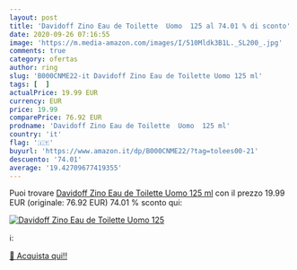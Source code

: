 ```yaml
---
layout: post
title: 'Davidoff Zino Eau de Toilette  Uomo  125 al 74.01 % di sconto'
date: 2020-09-26 07:16:55
image: 'https://m.media-amazon.com/images/I/510Mldk3B1L._SL200_.jpg'
comments: true
category: ofertas
author: ring
slug: 'B000CNME22-it Davidoff Zino Eau de Toilette Uomo 125 ml'
tags: [  ]
actualPrice: 19.99 EUR
currency: EUR
price: 19.99
comparePrice: 76.92 EUR
prodname: 'Davidoff Zino Eau de Toilette  Uomo  125 ml'
country: 'it'
flag: '🇮🇹'
buyurl: 'https://www.amazon.it/dp/B000CNME22/?tag=tolees00-21'
descuento: '74.01'
average: '19.42709677419355'
---
```


Puoi trovare [Davidoff Zino Eau de Toilette  Uomo  125 ml](https://www.amazon.it/dp/B000CNME22/?tag=tolees00-21) con il prezzo 19.99 EUR (originale: 76.92 EUR) 74.01 % sconto qui:

[![Davidoff Zino Eau de Toilette  Uomo  125](https://m.media-amazon.com/images/I/510Mldk3B1L._SL200_.jpg)](https://www.amazon.it/dp/B000CNME22/?tag=tolees00-21)

ℹ️:


[🛒 Acquista qui!!](https://www.amazon.it/dp/B000CNME22/?tag=tolees00-21)
